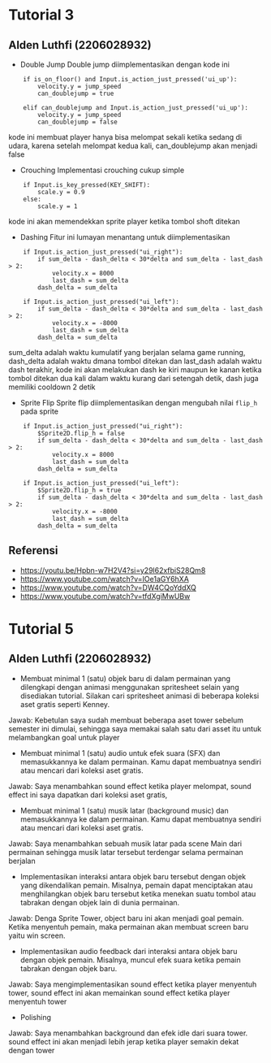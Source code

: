 # Tutorial 3
## Alden Luthfi (2206028932)

- Double Jump
Double jump diimplementasikan dengan kode ini
```
	if is_on_floor() and Input.is_action_just_pressed('ui_up'):
		velocity.y = jump_speed
		can_doublejump = true

	elif can_doublejump and Input.is_action_just_pressed('ui_up'):
		velocity.y = jump_speed
		can_doublejump = false
```

kode ini membuat player hanya bisa melompat sekali ketika sedang di udara, karena setelah melompat kedua kali, can_doublejump akan menjadi false
- Crouching
Implementasi crouching cukup simple
```
	if Input.is_key_pressed(KEY_SHIFT):
		scale.y = 0.9
	else:
		scale.y = 1
```
kode ini akan memendekkan sprite player ketika tombol shoft ditekan
- Dashing
Fitur ini lumayan menantang untuk diimplementasikan
```
	if Input.is_action_just_pressed("ui_right"):
		if sum_delta - dash_delta < 30*delta and sum_delta - last_dash > 2:
			velocity.x = 8000
			last_dash = sum_delta
		dash_delta = sum_delta

	if Input.is_action_just_pressed("ui_left"):
		if sum_delta - dash_delta < 30*delta and sum_delta - last_dash > 2:
			velocity.x = -8000
			last_dash = sum_delta
		dash_delta = sum_delta
```
sum_delta adalah waktu kumulatif yang berjalan selama game running, dash_delta adalah waktu dmana tombol ditekan dan last_dash adalah waktu dash terakhir, kode ini akan melakukan dash ke kiri maupun ke kanan ketika tombol ditekan dua kali dalam waktu kurang dari setengah detik, dash juga memiliki cooldown 2 detik
- Sprite Flip
Sprite flip diimplementasikan dengan mengubah nilai `flip_h` pada sprite
```
	if Input.is_action_just_pressed("ui_right"):
		$Sprite2D.flip_h = false
		if sum_delta - dash_delta < 30*delta and sum_delta - last_dash > 2:
			velocity.x = 8000
			last_dash = sum_delta
		dash_delta = sum_delta

	if Input.is_action_just_pressed("ui_left"):
		$Sprite2D.flip_h = true
		if sum_delta - dash_delta < 30*delta and sum_delta - last_dash > 2:
			velocity.x = -8000
			last_dash = sum_delta
		dash_delta = sum_delta
```

## Referensi
- https://youtu.be/Hpbn-w7H2V4?si=y29l62xfbiS28Qm8
- https://www.youtube.com/watch?v=IOe1aGY6hXA
- https://www.youtube.com/watch?v=DW4CQoYddXQ
- https://www.youtube.com/watch?v=tfdXgiMwUBw

# Tutorial 5
## Alden Luthfi (2206028932)

- Membuat minimal 1 (satu) objek baru di dalam permainan yang dilengkapi dengan animasi menggunakan spritesheet selain yang disediakan tutorial. Silakan cari spritesheet animasi di beberapa koleksi aset gratis seperti Kenney.

Jawab: Kebetulan saya sudah membuat beberapa aset tower sebelum semester ini dimulai, sehingga saya memakai salah satu dari asset itu untuk melambangkan goal untuk player

- Membuat minimal 1 (satu) audio untuk efek suara (SFX) dan memasukkannya ke dalam permainan. Kamu dapat membuatnya sendiri atau mencari dari koleksi aset gratis.

Jawab: Saya menambahkan sound effect ketika player melompat, sound effect ini saya dapatkan dari koleksi aset gratis,

- Membuat minimal 1 (satu) musik latar (background music) dan memasukkannya ke dalam permainan. Kamu dapat membuatnya sendiri atau mencari dari koleksi aset gratis.

Jawab: Saya menambahkan sebuah musik latar pada scene Main dari permainan sehingga musik latar tersebut terdengar selama permainan berjalan

- Implementasikan interaksi antara objek baru tersebut dengan objek yang dikendalikan pemain. Misalnya, pemain dapat menciptakan atau menghilangkan objek baru tersebut ketika menekan suatu tombol atau tabrakan dengan objek lain di dunia permainan.

Jawab: Denga Sprite Tower, object baru ini akan menjadi goal pemain. Ketika menyentuh pemain, maka permainan akan membuat screen baru yaitu win screen.

- Implementasikan audio feedback dari interaksi antara objek baru dengan objek pemain. Misalnya, muncul efek suara ketika pemain tabrakan dengan objek baru.

Jawab: Saya mengimplementasikan sound effect ketika player menyentuh tower, sound effect ini akan memainkan sound effect ketika player menyentuh tower

- Polishing

Jawab: Saya menambahkan background dan efek idle dari suara tower. sound effect ini akan menjadi lebih jerap ketika player semakin dekat dengan tower

